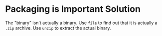 # Packaging is Important Solution

The "binary" isn't actually a binary.
Use `file` to find out that it is actually a `.zip` archive.
Use `unzip` to extract the actual binary.
